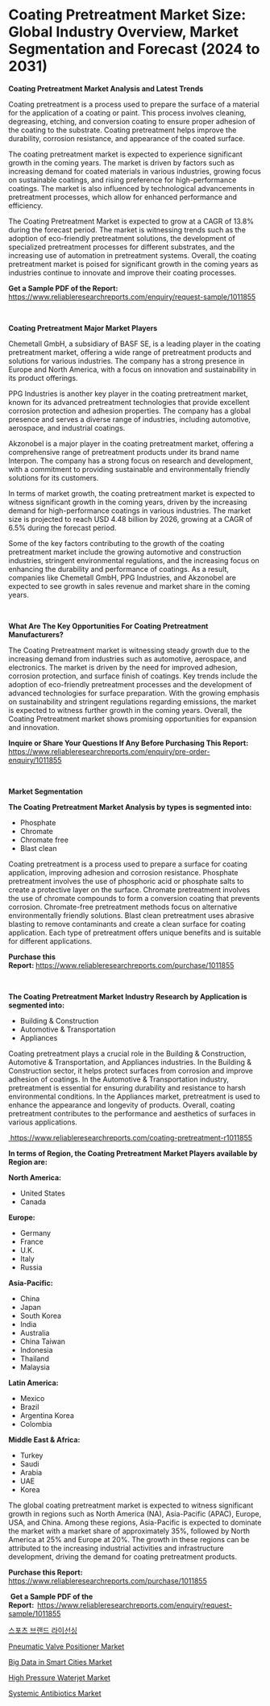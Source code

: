 <p><h1>Coating Pretreatment Market Size: Global Industry Overview, Market Segmentation and Forecast (2024 to 2031)</h1></p><p><strong>Coating Pretreatment Market Analysis and Latest Trends</strong></p>
<p><p>Coating pretreatment is a process used to prepare the surface of a material for the application of a coating or paint. This process involves cleaning, degreasing, etching, and conversion coating to ensure proper adhesion of the coating to the substrate. Coating pretreatment helps improve the durability, corrosion resistance, and appearance of the coated surface.</p><p>The coating pretreatment market is expected to experience significant growth in the coming years. The market is driven by factors such as increasing demand for coated materials in various industries, growing focus on sustainable coatings, and rising preference for high-performance coatings. The market is also influenced by technological advancements in pretreatment processes, which allow for enhanced performance and efficiency.</p><p>The Coating Pretreatment Market is expected to grow at a CAGR of 13.8% during the forecast period. The market is witnessing trends such as the adoption of eco-friendly pretreatment solutions, the development of specialized pretreatment processes for different substrates, and the increasing use of automation in pretreatment systems. Overall, the coating pretreatment market is poised for significant growth in the coming years as industries continue to innovate and improve their coating processes.</p></p>
<p><strong>Get a Sample PDF of the Report:&nbsp;</strong> <a href="https://www.reliableresearchreports.com/enquiry/request-sample/1011855">https://www.reliableresearchreports.com/enquiry/request-sample/1011855</a></p>
<p>&nbsp;</p>
<p><strong>Coating Pretreatment Major Market Players</strong></p>
<p><p>Chemetall GmbH, a subsidiary of BASF SE, is a leading player in the coating pretreatment market, offering a wide range of pretreatment products and solutions for various industries. The company has a strong presence in Europe and North America, with a focus on innovation and sustainability in its product offerings.</p><p>PPG Industries is another key player in the coating pretreatment market, known for its advanced pretreatment technologies that provide excellent corrosion protection and adhesion properties. The company has a global presence and serves a diverse range of industries, including automotive, aerospace, and industrial coatings.</p><p>Akzonobel is a major player in the coating pretreatment market, offering a comprehensive range of pretreatment products under its brand name Interpon. The company has a strong focus on research and development, with a commitment to providing sustainable and environmentally friendly solutions for its customers.</p><p>In terms of market growth, the coating pretreatment market is expected to witness significant growth in the coming years, driven by the increasing demand for high-performance coatings in various industries. The market size is projected to reach USD 4.48 billion by 2026, growing at a CAGR of 6.5% during the forecast period.</p><p>Some of the key factors contributing to the growth of the coating pretreatment market include the growing automotive and construction industries, stringent environmental regulations, and the increasing focus on enhancing the durability and performance of coatings. As a result, companies like Chemetall GmbH, PPG Industries, and Akzonobel are expected to see growth in sales revenue and market share in the coming years.</p></p>
<p>&nbsp;</p>
<p><strong>What Are The Key Opportunities For Coating Pretreatment Manufacturers?</strong></p>
<p><p>The Coating Pretreatment market is witnessing steady growth due to the increasing demand from industries such as automotive, aerospace, and electronics. The market is driven by the need for improved adhesion, corrosion protection, and surface finish of coatings. Key trends include the adoption of eco-friendly pretreatment processes and the development of advanced technologies for surface preparation. With the growing emphasis on sustainability and stringent regulations regarding emissions, the market is expected to witness further growth in the coming years. Overall, the Coating Pretreatment market shows promising opportunities for expansion and innovation.</p></p>
<p><strong>Inquire or Share Your Questions If Any Before Purchasing This Report:</strong> <a href="https://www.reliableresearchreports.com/enquiry/pre-order-enquiry/1011855">https://www.reliableresearchreports.com/enquiry/pre-order-enquiry/1011855</a></p>
<p>&nbsp;</p>
<p><strong>Market Segmentation</strong></p>
<p><strong>The Coating Pretreatment Market Analysis by types is segmented into:</strong></p>
<p><ul><li>Phosphate</li><li>Chromate</li><li>Chromate free</li><li>Blast clean</li></ul></p>
<p><p>Coating pretreatment is a process used to prepare a surface for coating application, improving adhesion and corrosion resistance. Phosphate pretreatment involves the use of phosphoric acid or phosphate salts to create a protective layer on the surface. Chromate pretreatment involves the use of chromate compounds to form a conversion coating that prevents corrosion. Chromate-free pretreatment methods focus on alternative environmentally friendly solutions. Blast clean pretreatment uses abrasive blasting to remove contaminants and create a clean surface for coating application. Each type of pretreatment offers unique benefits and is suitable for different applications.</p></p>
<p><strong>Purchase this Report:&nbsp;</strong><a href="https://www.reliableresearchreports.com/purchase/1011855">https://www.reliableresearchreports.com/purchase/1011855</a></p>
<p>&nbsp;</p>
<p><strong>The Coating Pretreatment Market Industry Research by Application is segmented into:</strong></p>
<p><ul><li>Building & Construction</li><li>Automotive & Transportation</li><li>Appliances</li></ul></p>
<p><p>Coating pretreatment plays a crucial role in the Building & Construction, Automotive & Transportation, and Appliances industries. In the Building & Construction sector, it helps protect surfaces from corrosion and improve adhesion of coatings. In the Automotive & Transportation industry, pretreatment is essential for ensuring durability and resistance to harsh environmental conditions. In the Appliances market, pretreatment is used to enhance the appearance and longevity of products. Overall, coating pretreatment contributes to the performance and aesthetics of surfaces in various applications.</p></p>
<p><a href="https://www.reliableresearchreports.com/coating-pretreatment-r1011855">&nbsp;https://www.reliableresearchreports.com/coating-pretreatment-r1011855</a></p>
<p><strong>In terms of Region, the Coating Pretreatment Market Players available by Region are:</strong></p>
<p>
    <p> <strong> North America: </strong>
        <ul>
            <li>United States</li>
            <li>Canada</li>
        </ul>
        </p> 
    <p> <strong> Europe: </strong>
        <ul>
            <li>Germany</li>
            <li>France</li>
            <li>U.K.</li>
            <li>Italy</li>
            <li>Russia</li>
        </ul>
        </p> 
    <p> <strong> Asia-Pacific: </strong>
        <ul>
            <li>China</li>
            <li>Japan</li>
            <li>South Korea</li>
            <li>India</li>
            <li>Australia</li>
            <li>China Taiwan</li>
            <li>Indonesia</li>
            <li>Thailand</li>
            <li>Malaysia</li>
        </ul>
        </p> 
    <p> <strong> Latin America: </strong>
        <ul>
            <li>Mexico</li>
            <li>Brazil</li>
            <li>Argentina Korea</li>
            <li>Colombia</li>
        </ul>
        </p> 
    <p> <strong> Middle East & Africa: </strong>
        <ul>
            <li>Turkey</li>
            <li>Saudi</li>
            <li>Arabia</li>
            <li>UAE</li>
            <li>Korea</li>
        </ul>
    </p>
    </p>
<p><p>The global coating pretreatment market is expected to witness significant growth in regions such as North America (NA), Asia-Pacific (APAC), Europe, USA, and China. Among these regions, Asia-Pacific is expected to dominate the market with a market share of approximately 35%, followed by North America at 25% and Europe at 20%. The growth in these regions can be attributed to the increasing industrial activities and infrastructure development, driving the demand for coating pretreatment products.</p></p>
<p><strong>Purchase this Report: </strong><a href="https://www.reliableresearchreports.com/purchase/1011855">https://www.reliableresearchreports.com/purchase/1011855</a></p>
<p>&nbsp;<strong>Get a Sample PDF of the Report:&nbsp;&nbsp;</strong><a href="https://www.reliableresearchreports.com/enquiry/request-sample/1011855">https://www.reliableresearchreports.com/enquiry/request-sample/1011855</a></p>
<p><strong></strong></p>
<p><p><a href="https://github.com/nigaleamar09/Market-Research-Report-List-2/blob/main/524547480695.md">스포츠 브랜드 라이선싱</a></p><p><a href="https://medium.com/@kstephenurdes435/pneumatic-valve-positioner-market-size-market-segmentation-market-trends-and-growth-analysis-ae7e7030a90a">Pneumatic Valve Positioner Market</a></p><p><a href="https://github.com/MaraKoelpin2023/Market-Research-Report-List-2/blob/main/big-data-in-smart-cities-market.md">Big Data in Smart Cities Market</a></p><p><a href="https://medium.com/@borisfisher2023/exploring-high-pressure-waterjet-market-dynamics-global-trends-and-future-growth-prospects-2024-0b373e37e599">High Pressure Waterjet Market</a></p><p><a href="https://github.com/goodweq44/Market-Research-Report-List-1/blob/main/systemic-antibiotics-market.md">Systemic Antibiotics Market</a></p></p>